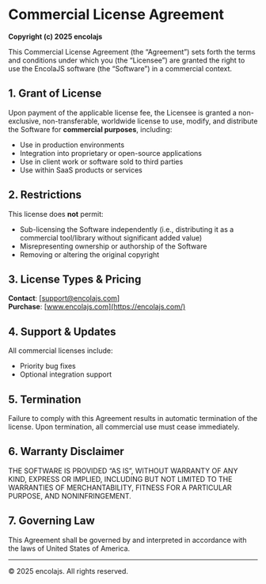 # Commercial License Agreement

**Copyright (c) 2025 encolajs**

This Commercial License Agreement (the “Agreement”) sets forth the terms and conditions under which you (the “Licensee”) are granted the right to use the EncolaJS software (the “Software”) in a commercial context.

## 1. Grant of License

Upon payment of the applicable license fee, the Licensee is granted a non-exclusive, non-transferable, worldwide license to use, modify, and distribute the Software for **commercial purposes**, including:

- Use in production environments
- Integration into proprietary or open-source applications
- Use in client work or software sold to third parties
- Use within SaaS products or services

## 2. Restrictions

This license does **not** permit:

- Sub-licensing the Software independently (i.e., distributing it as a commercial tool/library without significant added value)
- Misrepresenting ownership or authorship of the Software
- Removing or altering the original copyright

## 3. License Types & Pricing

**Contact**: [support@encolajs.com]  
**Purchase**: [www.encolajs.com](https://encolajs.com/)

## 4. Support & Updates

All commercial licenses include:

- Priority bug fixes
- Optional integration support

## 5. Termination

Failure to comply with this Agreement results in automatic termination of the license. Upon termination, all commercial use must cease immediately.

## 6. Warranty Disclaimer

THE SOFTWARE IS PROVIDED “AS IS”, WITHOUT WARRANTY OF ANY KIND, EXPRESS OR IMPLIED, INCLUDING BUT NOT LIMITED TO THE WARRANTIES OF MERCHANTABILITY, FITNESS FOR A PARTICULAR PURPOSE, AND NONINFRINGEMENT.

## 7. Governing Law

This Agreement shall be governed by and interpreted in accordance with the laws of United States of America.

---

© 2025 encolajs. All rights reserved.